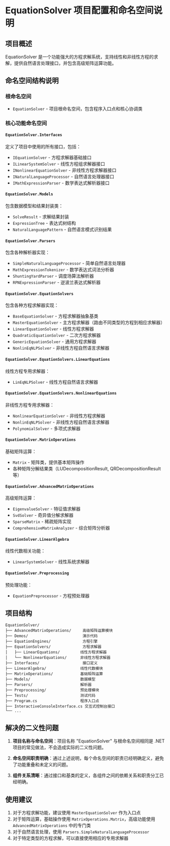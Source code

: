 # EquationSolver 项目配置和命名空间说明

## 项目概述

EquationSolver 是一个功能强大的方程求解系统，支持线性和非线性方程的求解，提供自然语言处理接口，并包含高级矩阵运算功能。

## 命名空间结构说明

### 根命名空间
- `EquationSolver` - 项目根命名空间，包含程序入口点和核心协调类

### 核心功能命名空间

#### `EquationSolver.Interfaces`
定义了项目中使用的所有接口，包括：
- `IEquationSolver` - 方程求解器基础接口
- `ILinearSystemSolver` - 线性方程组求解器接口
- `INonlinearEquationSolver` - 非线性方程求解器接口
- `INaturalLanguageProcessor` - 自然语言处理器接口
- `IMathExpressionParser` - 数学表达式解析器接口

#### `EquationSolver.Models`
包含数据模型和结果封装类：
- `SolveResult` - 求解结果封装
- `ExpressionTree` - 表达式树结构
- `NaturalLanguagePattern` - 自然语言模式识别结果

#### `EquationSolver.Parsers`
包含各种解析器实现：
- `SimpleNaturalLanguageProcessor` - 简单自然语言处理器
- `MathExpressionTokenizer` - 数学表达式词法分析器
- `ShuntingYardParser` - 调度场算法解析器
- `RPNExpressionParser` - 逆波兰表达式解析器

#### `EquationSolver.EquationSolvers`
包含各种方程求解器实现：
- `BaseEquationSolver` - 方程求解器抽象基类
- `MasterEquationSolver` - 主方程求解器（路由不同类型的方程到相应求解器）
- `LinearEquationSolver` - 线性方程求解器
- `QuadraticEquationSolver` - 二次方程求解器
- `GenericEquationSolver` - 通用方程求解器
- `NonlinEqNLPSolver` - 非线性方程自然语言求解器

#### `EquationSolver.EquationSolvers.LinearEquations`
线性方程专用求解器：
- `LinEqNLPSolver` - 线性方程自然语言求解器

#### `EquationSolver.EquationSolvers.NonlinearEquations`
非线性方程专用求解器：
- `NonlinearEquationSolver` - 非线性方程求解器
- `NonlinEqNLPSolver` - 非线性方程自然语言求解器
- `PolynomialSolver` - 多项式求解器

#### `EquationSolver.MatrixOperations`
基础矩阵运算：
- `Matrix` - 矩阵类，提供基本矩阵操作
- 各种矩阵分解结果类（LUDecompositionResult, QRDecompositionResult等）

#### `EquationSolver.AdvancedMatrixOperations`
高级矩阵运算：
- `EigenvalueSolver` - 特征值求解器
- `SvdSolver` - 奇异值分解求解器
- `SparseMatrix` - 稀疏矩阵实现
- `ComprehensiveMatrixAnalyzer` - 综合矩阵分析器

#### `EquationSolver.LinearAlgebra`
线性代数相关功能：
- `LinearSystemSolver` - 线性系统求解器

#### `EquationSolver.Preprocessing`
预处理功能：
- `EquationPreprocessor` - 方程预处理器

## 项目结构

```
EquationSolver/
├── AdvancedMatrixOperations/     高级矩阵运算模块
├── Demos/                        演示代码
├── EquationEngines/              方程引擎
├── EquationSolvers/              方程求解器
│   ├── LinearEquations/         线性方程求解器
│   └── NonlinearEquations/      非线性方程求解器
├── Interfaces/                   接口定义
├── LinearAlgebra/               线性代数模块
├── MatrixOperations/            基础矩阵运算
├── Models/                      数据模型
├── Parsers/                     解析器
├── Preprocessing/               预处理模块
├── Tests/                       测试代码
├── Program.cs                   程序入口点
├── InteractiveConsoleInterface.cs 交互式控制台接口
└── ...
```

## 解决的二义性问题

1. **项目名称与命名空间**：项目名称 "EquationSolver" 与根命名空间相同是 .NET 项目的常见做法，不会造成实际的二义性问题。

2. **命名空间职责明确**：通过上述说明，每个命名空间的职责已经明确定义，避免了功能重叠和未定义的问题。

3. **组件关系清晰**：通过接口和基类的定义，各组件之间的依赖关系和职责分工已经明确。

## 使用建议

1. 对于方程求解功能，建议使用 `MasterEquationSolver` 作为入口点
2. 对于矩阵运算，基础操作使用 `MatrixOperations.Matrix`，高级功能使用 `AdvancedMatrixOperations` 中的专门类
3. 对于自然语言处理，使用 `Parsers.SimpleNaturalLanguageProcessor`
4. 对于特定类型的方程求解，可以直接使用相应的专用求解器